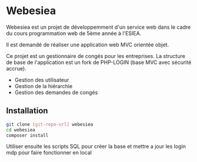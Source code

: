 Webesiea
=========

Webesiea est un projet de développemment d'un service web dans le cadre du cours programmation web de 5ème année à l'ESIEA. 

Il est demandé de réaliser une application web MVC orientée objet.

Ce projet est un gestionnaire de congés pour les entreprises. La structure de base de l'application est un fork de PHP-LOGIN (base MVC avec sécurité accrue).


  - Gestion des utilisateur
  - Gestion de la hiérarchie
  - Gestion des demandes de congés



Installation
--------------

```sh
git clone [git-repo-url] webesiea
cd webesiea
composer install
```

Utiliser ensuite les scripts SQL pour créer la base et  mettre a jour les login mdp pour faire fonctionner en local